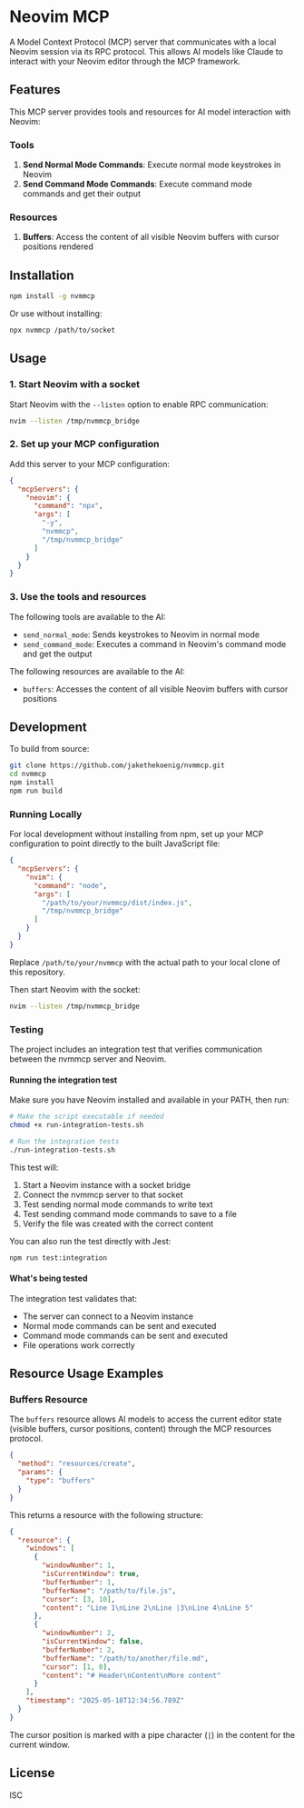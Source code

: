 # Neovim MCP

A Model Context Protocol (MCP) server that communicates with a local Neovim session via its RPC protocol. This allows AI models like Claude to interact with your Neovim editor through the MCP framework.

## Features

This MCP server provides tools and resources for AI model interaction with Neovim:

### Tools

1. **Send Normal Mode Commands**: Execute normal mode keystrokes in Neovim
2. **Send Command Mode Commands**: Execute command mode commands and get their output

### Resources

1. **Buffers**: Access the content of all visible Neovim buffers with cursor positions rendered

## Installation

```bash
npm install -g nvmmcp
```

Or use without installing:

```bash
npx nvmmcp /path/to/socket
```

## Usage

### 1. Start Neovim with a socket

Start Neovim with the `--listen` option to enable RPC communication:

```bash
nvim --listen /tmp/nvmmcp_bridge
```

### 2. Set up your MCP configuration

Add this server to your MCP configuration:

```json
{
  "mcpServers": {
    "neovim": {
      "command": "npx",
      "args": [
        "-y",
        "nvmmcp",
        "/tmp/nvmmcp_bridge"
      ]
    }
  }
}
```

### 3. Use the tools and resources

The following tools are available to the AI:

- `send_normal_mode`: Sends keystrokes to Neovim in normal mode
- `send_command_mode`: Executes a command in Neovim's command mode and get the output

The following resources are available to the AI:

- `buffers`: Accesses the content of all visible Neovim buffers with cursor positions

## Development

To build from source:

```bash
git clone https://github.com/jakethekoenig/nvmmcp.git
cd nvmmcp
npm install
npm run build
```

### Running Locally

For local development without installing from npm, set up your MCP configuration to point directly to the built JavaScript file:

```json
{
  "mcpServers": {
    "nvim": {
      "command": "node",
      "args": [
        "/path/to/your/nvmmcp/dist/index.js",
        "/tmp/nvmmcp_bridge"
      ]
    }
  }
}
```

Replace `/path/to/your/nvmmcp` with the actual path to your local clone of this repository.

Then start Neovim with the socket:

```bash
nvim --listen /tmp/nvmmcp_bridge
```

### Testing

The project includes an integration test that verifies communication between the nvmmcp server and Neovim.

#### Running the integration test

Make sure you have Neovim installed and available in your PATH, then run:

```bash
# Make the script executable if needed
chmod +x run-integration-tests.sh

# Run the integration tests
./run-integration-tests.sh
```

This test will:
1. Start a Neovim instance with a socket bridge
2. Connect the nvmmcp server to that socket
3. Test sending normal mode commands to write text
4. Test sending command mode commands to save to a file
5. Verify the file was created with the correct content

You can also run the test directly with Jest:

```bash
npm run test:integration
```

#### What's being tested

The integration test validates that:
- The server can connect to a Neovim instance
- Normal mode commands can be sent and executed
- Command mode commands can be sent and executed
- File operations work correctly

## Resource Usage Examples

### Buffers Resource

The `buffers` resource allows AI models to access the current editor state (visible buffers, cursor positions, content) through the MCP resources protocol.

```json
{
  "method": "resources/create",
  "params": {
    "type": "buffers"
  }
}
```

This returns a resource with the following structure:

```json
{
  "resource": {
    "windows": [
      {
        "windowNumber": 1,
        "isCurrentWindow": true,
        "bufferNumber": 1,
        "bufferName": "/path/to/file.js",
        "cursor": [3, 10],
        "content": "Line 1\nLine 2\nLine |3\nLine 4\nLine 5"
      },
      {
        "windowNumber": 2,
        "isCurrentWindow": false,
        "bufferNumber": 2,
        "bufferName": "/path/to/another/file.md",
        "cursor": [1, 0],
        "content": "# Header\nContent\nMore content"
      }
    ],
    "timestamp": "2025-05-18T12:34:56.789Z"
  }
}
```

The cursor position is marked with a pipe character (`|`) in the content for the current window.

## License

ISC

